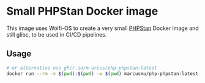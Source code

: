 # Small PHPStan Docker image

This image uses Wolfi-OS to create a very small [PHPStan](https://github.com/phpstan/phpstan) Docker image and still glibc, to be used in CI/CD pipelines.

## Usage

```bash
# or alternative use ghcr.io/m-arcus/php-phpstan:latest
docker run --rm -v $(pwd):$(pwd) -w $(pwd) marcusmu/php-phpstan:latest analyze src/
```

